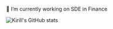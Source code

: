 

🔭 I’m currently working on SDE in Finance


![Kirill's GitHub stats](https://github-readme-stats.vercel.app/api?username=kirillzx&show_icons=true&theme=dracula)
